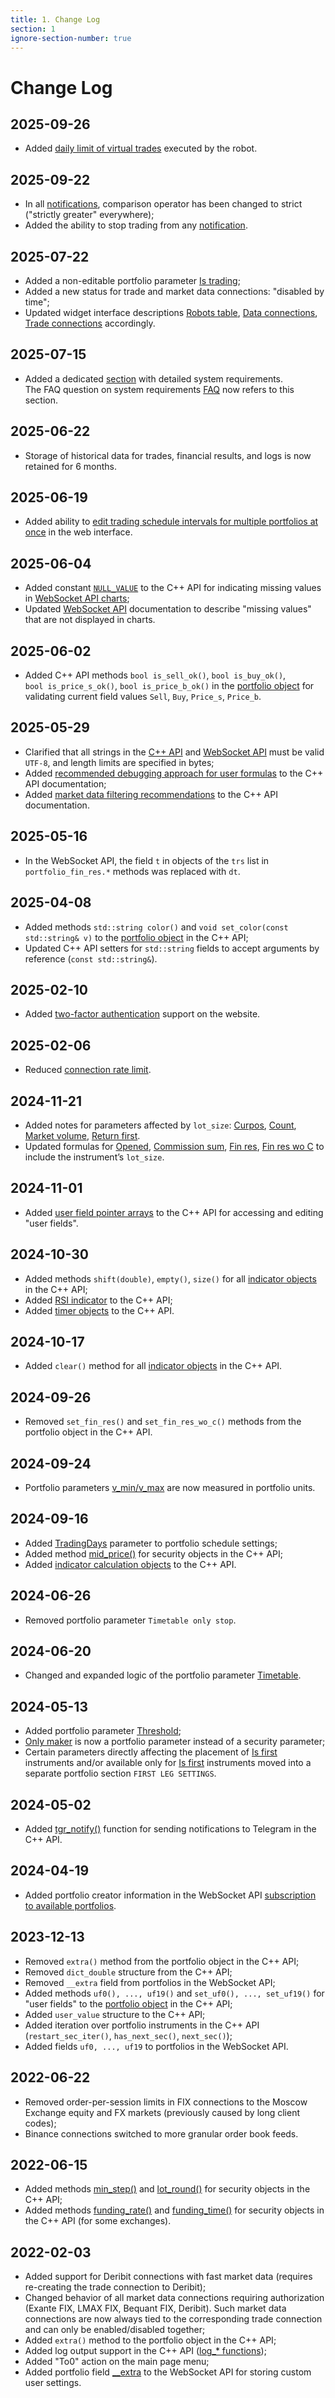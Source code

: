 ```yaml
---
title: 1. Change Log
section: 1
ignore-section-number: true
---
```


# Change Log

## 2025-09-26

- Added [daily limit of virtual trades](params-description.md#virt_tr_daily_limit) executed by the robot.

## 2025-09-22

- In all [notifications](params-description.md#notifications-params), comparison operator has been changed to strict ("strictly greater" everywhere);
- Added the ability to stop trading from any [notification](params-description.md#notifications-params).

## 2025-07-22

- Added a non-editable portfolio parameter [Is trading](params-description.md#p.is_trading);
- Added a new status for trade and market data connections: "disabled by time";
- Updated widget interface descriptions [Robots table](interface.md#robots_table), [Data connections](interface.md#data_connections), [Trade connections](interface.mdtrade_connections) accordingly.

## 2025-07-15

- Added a dedicated [section](introduction.md#requirements) with detailed system requirements.  
  The FAQ question on system requirements [FAQ](faq.md) now refers to this section.

## 2025-06-22

- Storage of historical data for trades, financial results, and logs is now retained for 6 months.

## 2025-06-19

- Added ability to [edit trading schedule intervals for multiple portfolios at once](getting-started.md#portfolio_actions.timetable) in the web interface.

## 2025-06-04

- Added constant [`NULL_VALUE`](c-api.md#__null_value__) to the C++ API for indicating missing values in [WebSocket API charts](api.md#portfolio-history);
- Updated [WebSocket API](api.md#portfolio-history) documentation to describe "missing values" that are not displayed in charts.

## 2025-06-02

- Added C++ API methods `bool is_sell_ok()`, `bool is_buy_ok()`,  
  `bool is_price_s_ok()`, `bool is_price_b_ok()` in the [portfolio object](c-api.md#доступ-и-изменение-полей-портфеля) for validating current field values `Sell`, `Buy`, `Price_s`, `Price_b`.

## 2025-05-29

- Clarified that all strings in the [C++ API](c-api.md) and [WebSocket API](api.md) must be valid `UTF-8`, and length limits are specified in bytes;
- Added [recommended debugging approach for user formulas](c-api.md#cpp-debug) to the C++ API documentation;
- Added [market data filtering recommendations](c-api.md#md-filter) to the C++ API documentation.

## 2025-05-16

- In the WebSocket API, the field `t` in objects of the `trs` list in `portfolio_fin_res.*` methods was replaced with `dt`.

## 2025-04-08

- Added methods `std::string color()` and `void set_color(const std::string& v)` to the [portfolio object](c-api.md#доступ-и-изменение-полей-портфеля) in the C++ API;
- Updated C++ API setters for `std::string` fields to accept arguments by reference (`const std::string&`).

## 2025-02-10

- Added [two-factor authentication](getting-started.md#двухфакторная-аутентификация) support on the website.

## 2025-02-06

- Reduced [connection rate limit](api.md#conn_rate_limit).

## 2024-11-21

- Added notes for parameters affected by `lot_size`: [Curpos](params-description.md#s.pos), [Count](params-description.md#s.count), [Market volume](params-description.md#p.mkt_volume), [Return first](params-description.md#p.return_first).
- Updated formulas for [Opened](params-description.md#p.opened), [Commission sum](params-description.md#p.opened_comission), [Fin res](params-description.md#p.fin_res), [Fin res wo C](params-description.md#p.fin_res_wo_c) to include the instrument’s `lot_size`.

## 2024-11-01

- Added [user field pointer arrays](c-api.md#user-fields) to the C++ API for accessing and editing "user fields".

## 2024-10-30

- Added methods `shift(double)`, `empty()`, `size()` for all [indicator objects](c-api.md#indicators-docs) in the C++ API;
- Added [RSI indicator](c-api.md#indicators-rsi) to the C++ API;
- Added [timer objects](c-api.md#timers) to the C++ API.

## 2024-10-17

- Added `clear()` method for all [indicator objects](c-api.md#indicators-docs) in the C++ API.

## 2024-09-26

- Removed `set_fin_res()` and `set_fin_res_wo_c()` methods from the portfolio object in the C++ API.

## 2024-09-24

- Portfolio parameters [v_min/v_max](params-description.md#p.v_min) are now measured in portfolio units.

## 2024-09-16

- Added [TradingDays](params-description.md#p.trading_days) parameter to portfolio schedule settings;
- Added method [mid_price()](c-api.md#доступ-к-биржевым-данным-по-финансовым-инструментам) for security objects in the C++ API;
- Added [indicator calculation objects](c-api.md#indicators-docs) to the C++ API.

## 2024-06-26

- Removed portfolio parameter `Timetable only stop`.

## 2024-06-20

- Changed and expanded logic of the portfolio parameter [Timetable](params-description.md#p.use_tt).

## 2024-05-13

- Added portfolio parameter [Threshold](params-description.md#p.threshold);
- [Only maker](params-description.md#p.maker) is now a portfolio parameter instead of a security parameter;
- Certain parameters directly affecting the placement of [Is first](params-description.md#is-first) instruments and/or available only for [Is first](params-description.md#is-first) instruments moved into a separate portfolio section `FIRST LEG SETTINGS`.

## 2024-05-02

- Added [tgr_notify()](c-api.md#__tgr_notify__) function for sending notifications to Telegram in the C++ API.

## 2024-04-19

- Added portfolio creator information in the WebSocket API [subscription to available portfolios](api.md#подписка-на-список-доступных-портфелей).

## 2023-12-13

- Removed `extra()` method from the portfolio object in the C++ API;
- Removed `dict_double` structure from the C++ API;
- Removed `__extra` field from portfolios in the WebSocket API;
- Added methods `uf0(), ..., uf19()` and `set_uf0(), ..., set_uf19()` for "user fields" to the [portfolio object](c-api.md#доступ-и-изменение-полей-портфеля) in the C++ API;
- Added `user_value` structure to the C++ API;
- Added iteration over portfolio instruments in the C++ API (`restart_sec_iter()`, `has_next_sec()`, `next_sec()`);
- Added fields `uf0, ..., uf19` to portfolios in the WebSocket API.

## 2022-06-22

- Removed order-per-session limits in FIX connections to the Moscow Exchange equity and FX markets (previously caused by long client codes);
- Binance connections switched to more granular order book feeds.

## 2022-06-15

- Added methods [min_step()](c-api.md#доступ-к-биржевым-данным-по-финансовым-инструментам) and [lot_round()](c-api.md#доступ-к-биржевым-данным-по-финансовым-инструментам) for security objects in the C++ API;
- Added methods [funding_rate()](c-api.md#доступ-к-биржевым-данным-по-финансовым-инструментам) and [funding_time()](c-api.md#доступ-к-биржевым-данным-по-финансовым-инструментам) for security objects in the C++ API (for some exchanges).

## 2022-02-03

- Added support for Deribit connections with fast market data (requires re-creating the trade connection to Deribit);
- Changed behavior of all market data connections requiring authorization (Exante FIX, LMAX FIX, Bequant FIX, Deribit). Such market data connections are now always tied to the corresponding trade connection and can only be enabled/disabled together;
- Added `extra()` method to the portfolio object in the C++ API;
- Added log output support in the C++ API ([log_* functions](c-api.md#функции-для-работы-с-опционами));
- Added "To0" action on the main page menu;
- Added portfolio field [__extra](api.md) to the WebSocket API for storing custom user settings.
